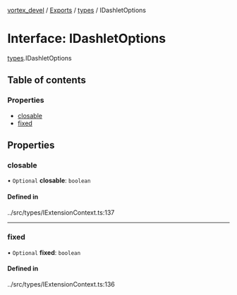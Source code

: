 [vortex_devel](../README.md) / [Exports](../modules.md) / [types](../modules/types.md) / IDashletOptions

# Interface: IDashletOptions

[types](../modules/types.md).IDashletOptions

## Table of contents

### Properties

- [closable](types.IDashletOptions.md#closable)
- [fixed](types.IDashletOptions.md#fixed)

## Properties

### closable

• `Optional` **closable**: `boolean`

#### Defined in

../src/types/IExtensionContext.ts:137

___

### fixed

• `Optional` **fixed**: `boolean`

#### Defined in

../src/types/IExtensionContext.ts:136
